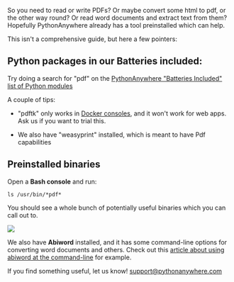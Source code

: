 
<!--
.. title: PDF and other document-wrangling tools on PythonAnywhere
.. date: 2016-05-13 11:35:28 UTC+01:00
.. slug: PDF
.. tags:
.. category:
.. link:
.. description:
.. type: text
-->

So you need to read or write PDFs?  Or maybe convert some html to pdf, or the other way round?  Or read word documents and extract text from them?  Hopefully PythonAnywhere already has a tool preinstalled which can help.

This isn't a comprehensive guide, but here a few pointers:


## Python packages in our Batteries included:

Try doing a search for "pdf" on the [PythonAnywhere "Batteries Included" list of Python modules](https://www.pythonanywhere.com/batteries_included/)

A couple of tips:

* "pdftk" only works in [Docker consoles](https://blog.pythonanywhere.com/119/), and it won't work for web apps.  Ask us if you want to trial this.

* We also have "weasyprint" installed, which is meant to have Pdf capabilities


## Preinstalled binaries

Open a **Bash console** and run:

```
ls /usr/bin/*pdf*
```

You should see a whole bunch of potentially useful binaries which  you can call out to.

![](/pdf_tools_in_bash.png.png)

We also have **Abiword** installed, and it has some command-line options for converting word documents and others.  Check out this [article about using abiword at the command-line](http://www.aboutlinux.info/2005/08/use-abiword-to-convert-filetypes-on.html) for example.



If you find something useful, let us know!  [support@pythonanywhere.com](support@pythonanywhere.com)

